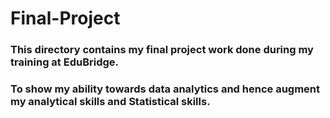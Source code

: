 # Final-Project
### **This directory contains my final project work done during my training at EduBridge.**
### **To show my ability towards data analytics and hence augment my analytical skills and Statistical skills.**

